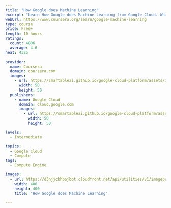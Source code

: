 ```yaml
---
title: "How Google does Machine Learning"
excerpt: "Learn How Google does Machine Learning from Google Cloud. What is machine learning, and what kinds of problems can it solve? Google thinks about machine learning slightly differently -- of being about logic, rather than just data. We talk about ..."
webUrl: https://www.coursera.org/learn/google-machine-learning
type: course
price: Free+
length: 10 hours
ratings:
  count: 4806
  average: 4.6
heat: 4325

provider:
  name: Coursera
  domain: coursera.com
  images:
    - url: https://smartableai.github.io/google-cloud-platform/assets/images/organizations/coursera.com-50x50.jpg
      width: 50
      height: 50
  publishers:
    - name: Google Cloud
      domain: cloud.google.com
      images:
        - url: https://smartableai.github.io/google-cloud-platform/assets/images/organizations/cloud.google.com-50x50.jpg
          width: 50
          height: 50

levels:
  - Intermediate

topics:
  - Google Cloud
  - Compute
tags:
  - Compute Engine

images:
  - url: https://d3njjcbhbojbot.cloudfront.net/api/utilities/v1/imageproxy/https://s3.amazonaws.com/coursera-course-photos/5e/5c506015cc11e89638a9d3cc15d317/new-ml-on-gcp-logo.png?auto=format%2Ccompress&dpr=1&w=400&h=400&fit=fill&bg=FFF
    width: 400
    height: 400
    title: "How Google does Machine Learning"

---
```


